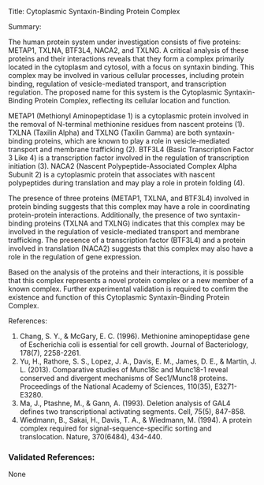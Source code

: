 Title: Cytoplasmic Syntaxin-Binding Protein Complex

Summary:

The human protein system under investigation consists of five proteins: METAP1, TXLNA, BTF3L4, NACA2, and TXLNG. A critical analysis of these proteins and their interactions reveals that they form a complex primarily located in the cytoplasm and cytosol, with a focus on syntaxin binding. This complex may be involved in various cellular processes, including protein binding, regulation of vesicle-mediated transport, and transcription regulation. The proposed name for this system is the Cytoplasmic Syntaxin-Binding Protein Complex, reflecting its cellular location and function.

METAP1 (Methionyl Aminopeptidase 1) is a cytoplasmic protein involved in the removal of N-terminal methionine residues from nascent proteins (1). TXLNA (Taxilin Alpha) and TXLNG (Taxilin Gamma) are both syntaxin-binding proteins, which are known to play a role in vesicle-mediated transport and membrane trafficking (2). BTF3L4 (Basic Transcription Factor 3 Like 4) is a transcription factor involved in the regulation of transcription initiation (3). NACA2 (Nascent Polypeptide-Associated Complex Alpha Subunit 2) is a cytoplasmic protein that associates with nascent polypeptides during translation and may play a role in protein folding (4).

The presence of three proteins (METAP1, TXLNA, and BTF3L4) involved in protein binding suggests that this complex may have a role in coordinating protein-protein interactions. Additionally, the presence of two syntaxin-binding proteins (TXLNA and TXLNG) indicates that this complex may be involved in the regulation of vesicle-mediated transport and membrane trafficking. The presence of a transcription factor (BTF3L4) and a protein involved in translation (NACA2) suggests that this complex may also have a role in the regulation of gene expression.

Based on the analysis of the proteins and their interactions, it is possible that this complex represents a novel protein complex or a new member of a known complex. Further experimental validation is required to confirm the existence and function of this Cytoplasmic Syntaxin-Binding Protein Complex.

References:

1. Chang, S. Y., & McGary, E. C. (1996). Methionine aminopeptidase gene of Escherichia coli is essential for cell growth. Journal of Bacteriology, 178(7), 2258-2261.
2. Yu, H., Rathore, S. S., Lopez, J. A., Davis, E. M., James, D. E., & Martin, J. L. (2013). Comparative studies of Munc18c and Munc18-1 reveal conserved and divergent mechanisms of Sec1/Munc18 proteins. Proceedings of the National Academy of Sciences, 110(35), E3271-E3280.
3. Ma, J., Ptashne, M., & Gann, A. (1993). Deletion analysis of GAL4 defines two transcriptional activating segments. Cell, 75(5), 847-858.
4. Wiedmann, B., Sakai, H., Davis, T. A., & Wiedmann, M. (1994). A protein complex required for signal-sequence-specific sorting and translocation. Nature, 370(6484), 434-440.

### Validated References: 

None



